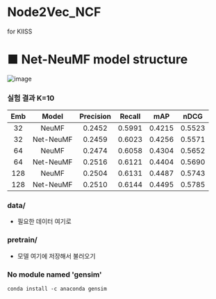 # Node2Vec_NCF
for KIISS

#  ■ Net-NeuMF model structure
![image](https://user-images.githubusercontent.com/67678405/119464566-d199a080-bd7d-11eb-9f7f-8677b4848d84.png)


### 실험 결과 K=10

|Emb|Model|Precision|Recall|mAP|nDCG|
|:--------:|:------:|:------:|:------:|:------:|:------:|
|32|NeuMF|0.2452|0.5991|0.4215|0.5523|
|32|Net-NeuMF|0.2459|0.6023|0.4256|0.5571|
|64|NeuMF|0.2474|0.6058|0.4304|0.5652|
|64|Net-NeuMF|0.2516|0.6121|0.4404|0.5690|
|128|NeuMF|0.2504|0.6131|0.4487|0.5743|
|128|Net-NeuMF|0.2510|0.6144|0.4495|0.5785|



### data/
- 필요한 데이터 여기로

### pretrain/
- 모델 여기에 저장해서 불러오기


### No module named 'gensim'
```
conda install -c anaconda gensim
```

